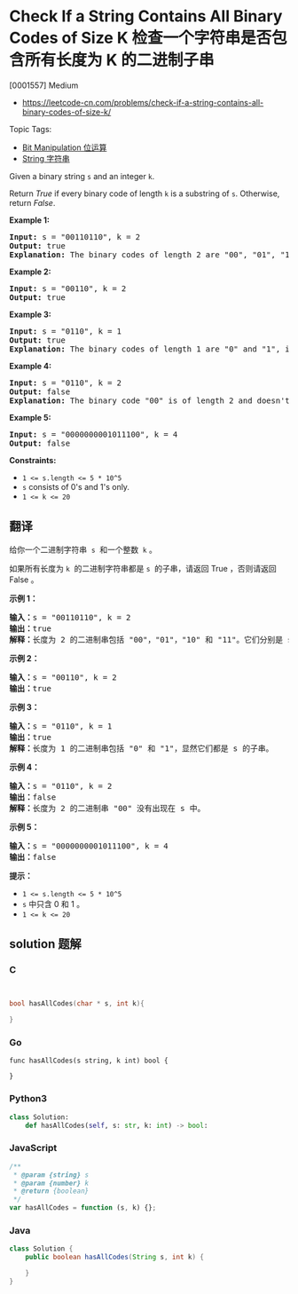 # Check If a String Contains All Binary Codes of Size K 检查一个字符串是否包含所有长度为 K 的二进制子串

[0001557] Medium

- https://leetcode-cn.com/problems/check-if-a-string-contains-all-binary-codes-of-size-k/

Topic Tags:

- [Bit Manipulation 位运算](https://leetcode-cn.com/tag/bit-manipulation/)
- [String 字符串](https://leetcode-cn.com/tag/string/)

Given a binary string `s` and an integer `k`.

Return _True_ if every binary code of length `k` is a substring of `s`. Otherwise, return _False_.

**Example 1:**

<pre><strong>Input:</strong> s = "00110110", k = 2
<strong>Output:</strong> true
<strong>Explanation:</strong> The binary codes of length 2 are "00", "01", "10" and "11". They can be all found as substrings at indicies 0, 1, 3 and 2 respectively.
</pre>

**Example 2:**

<pre><strong>Input:</strong> s = "00110", k = 2
<strong>Output:</strong> true
</pre>

**Example 3:**

<pre><strong>Input:</strong> s = "0110", k = 1
<strong>Output:</strong> true
<strong>Explanation:</strong> The binary codes of length 1 are "0" and "1", it is clear that both exist as a substring. 
</pre>

**Example 4:**

<pre><strong>Input:</strong> s = "0110", k = 2
<strong>Output:</strong> false
<strong>Explanation:</strong> The binary code "00" is of length 2 and doesn't exist in the array.
</pre>

**Example 5:**

<pre><strong>Input:</strong> s = "0000000001011100", k = 4
<strong>Output:</strong> false
</pre>

**Constraints:**

- `1 <= s.length <= 5 * 10^5`
- `s` consists of 0's and 1's only.
- `1 <= k <= 20`

## 翻译

给你一个二进制字符串  `s`  和一个整数  `k` 。

如果所有长度为 `k`  的二进制字符串都是 `s`  的子串，请返回 True ，否则请返回 False 。

**示例 1：**

<pre><strong>输入：</strong>s = "00110110", k = 2
<strong>输出：</strong>true
<strong>解释：</strong>长度为 2 的二进制串包括 "00"，"01"，"10" 和 "11"。它们分别是 s 中下标为 0，1，3，2 开始的长度为 2 的子串。
</pre>

**示例 2：**

<pre><strong>输入：</strong>s = "00110", k = 2
<strong>输出：</strong>true
</pre>

**示例 3：**

<pre><strong>输入：</strong>s = "0110", k = 1
<strong>输出：</strong>true
<strong>解释：</strong>长度为 1 的二进制串包括 "0" 和 "1"，显然它们都是 s 的子串。
</pre>

**示例 4：**

<pre><strong>输入：</strong>s = "0110", k = 2
<strong>输出：</strong>false
<strong>解释：</strong>长度为 2 的二进制串 "00" 没有出现在 s 中。
</pre>

**示例 5：**

<pre><strong>输入：</strong>s = "0000000001011100", k = 4
<strong>输出：</strong>false
</pre>

**提示：**

- `1 <= s.length <= 5 * 10^5`
- `s` 中只含 0 和 1 。
- `1 <= k <= 20`

## solution 题解

### C

```c


bool hasAllCodes(char * s, int k){

}
```

### Go

```golang
func hasAllCodes(s string, k int) bool {

}
```

### Python3

```python
class Solution:
    def hasAllCodes(self, s: str, k: int) -> bool:
```

### JavaScript

```javascript
/**
 * @param {string} s
 * @param {number} k
 * @return {boolean}
 */
var hasAllCodes = function (s, k) {};
```

### Java

```java
class Solution {
    public boolean hasAllCodes(String s, int k) {

    }
}
```
